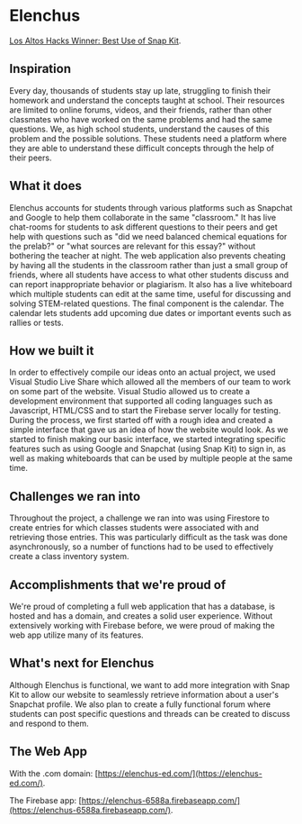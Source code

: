 # Elenchus

[Los Altos Hacks Winner: Best Use
of Snap Kit](https://devpost.com/software/elenchus).

## Inspiration

Every day, thousands of students stay up late, struggling to finish their homework and understand the concepts taught at school. Their resources are limited to online forums, videos, and their friends, rather than other classmates who have worked on the same problems and had the same questions. We, as high school students, understand the causes of this problem and the possible solutions. These students need a platform where they are able to understand these difficult concepts through the help of their peers.

## What it does

Elenchus accounts for students through various platforms such as Snapchat and Google to help them collaborate in the same "classroom." It has live chat-rooms for students to ask different questions to their peers and get help with questions such as "did we need balanced chemical equations for the prelab?" or "what sources are relevant for this essay?" without bothering the teacher at night. The web application also prevents cheating by having all the students in the classroom rather than just a small group of friends, where all students have access to what other students discuss and can report inappropriate behavior or plagiarism. It also has a live whiteboard which multiple students can edit at the same time, useful for discussing and solving STEM-related questions. The final component is the calendar. The calendar lets students add upcoming due dates or important events such as rallies or tests.

## How we built it

In order to effectively compile our ideas onto an actual project, we used Visual Studio Live Share which allowed all the members of our team to work on some part of the website. Visual Studio allowed us to create a development environment that supported all coding languages such as Javascript, HTML/CSS and to start the Firebase server locally for testing. During the process, we first started off with a rough idea and created a simple interface that gave us an idea of how the website would look. As we started to finish making our basic interface, we started integrating specific features such as using Google and Snapchat (using Snap Kit) to sign in, as well as making whiteboards that can be used by multiple people at the same time.

## Challenges we ran into

Throughout the project, a challenge we ran into was using Firestore to create entries for which classes students were associated with and retrieving those entries. This was particularly difficult as the task was done asynchronously, so a number of functions had to be used to effectively create a class inventory system.

## Accomplishments that we're proud of

We're proud of completing a full web application that has a database, is hosted and has a domain, and creates a solid user experience. Without extensively working with Firebase before, we were proud of making the web app utilize many of its features.

## What's next for Elenchus

Although Elenchus is functional, we want to add more integration with Snap Kit to allow our website to seamlessly retrieve information about a user's Snapchat profile. We also plan to create a fully functional forum where students can post specific questions and threads can be created to discuss and respond to them.

## The Web App

With the .com domain:
[https://elenchus-ed.com/](https://elenchus-ed.com/).

The Firebase app:
[https://elenchus-6588a.firebaseapp.com/](https://elenchus-6588a.firebaseapp.com/).
